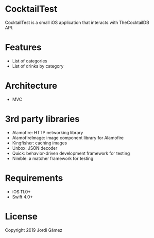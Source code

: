 # CocktailTest
CocktailTest is a small iOS application that interacts with TheCocktailDB API.

# Features
- List of categories
- List of drinks by category

# Architecture
- MVC

# 3rd party libraries
- Alamofire: HTTP networking library
- AlamofireImage: image component library for Alamofire
- Kingfisher: caching images
- Unbox: JSON decoder
- Quick: behavior-driven development framework for testing
- Nimble: a matcher framework for testing

# Requirements
- iOS 11.0+
- Swift 4.0+

# License
Copyright 2019 Jordi Gámez
